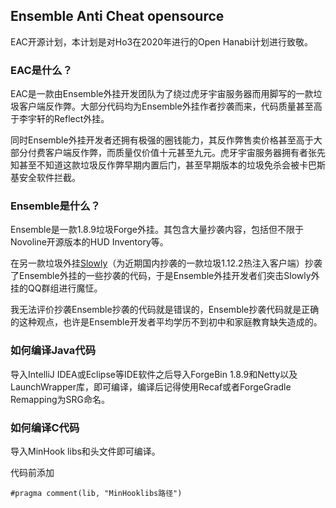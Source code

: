 ## Ensemble Anti Cheat opensource

EAC开源计划，本计划是对Ho3在2020年进行的Open Hanabi计划进行致敬。

### EAC是什么？

EAC是一款由Ensemble外挂开发团队为了绕过虎牙宇宙服务器而用脚写的一款垃圾客户端反作弊。大部分代码均为Ensemble外挂作者抄袭而来，代码质量甚至高于李宇轩的Reflect外挂。

同时Ensemble外挂开发者还拥有极强的圈钱能力，其反作弊售卖价格甚至高于大部分付费客户端反作弊，而质量仅价值十元甚至九元。虎牙宇宙服务器拥有者张先知甚至不知道这款垃圾反作弊早期内置后门，甚至早期版本的垃圾免杀会被卡巴斯基安全软件拦截。

### Ensemble是什么？

Ensemble是一款1.8.9垃圾Forge外挂。其包含大量抄袭内容，包括但不限于Novoline开源版本的HUD Inventory等。

在另一款垃圾外挂[Slowly](https://www.slowlycrazy.lol/)（为近期国内抄袭的一款垃圾1.12.2热注入客户端）抄袭了Ensemble外挂的一些抄袭的代码，于是Ensemble外挂开发者们突击Slowly外挂的QQ群组进行魔怔。

我无法评价抄袭Ensemble抄袭的代码就是错误的，Ensemble抄袭代码就是正确的这种观点，也许是Ensemble开发者平均学历不到初中和家庭教育缺失造成的。

### 如何编译Java代码

导入IntelliJ IDEA或Eclipse等IDE软件之后导入ForgeBin 1.8.9和Netty以及LaunchWrapper库，即可编译，编译后记得使用Recaf或者ForgeGradle Remapping为SRG命名。

### 如何编译C代码

导入MinHook libs和头文件即可编译。

代码前添加

```
#pragma comment(lib, "MinHooklibs路径")
```